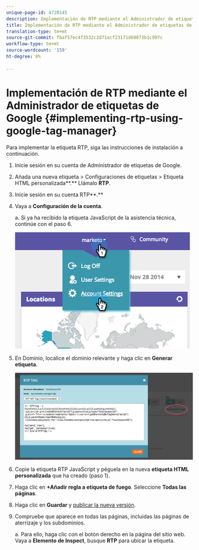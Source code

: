 ```yaml
---
unique-page-id: 4720145
description: Implementación de RTP mediante el Administrador de etiquetas de Google - Documentos de marketing - Documentación del producto
title: Implementación de RTP mediante el Administrador de etiquetas de Google
translation-type: tm+mt
source-git-commit: fbaf57ec4f3532c2d71acf23171d60873b1c997c
workflow-type: tm+mt
source-wordcount: '159'
ht-degree: 0%

---
```



# Implementación de RTP mediante el Administrador de etiquetas de Google {#implementing-rtp-using-google-tag-manager}

Para implementar la etiqueta RTP, siga las instrucciones de instalación a continuación.

1. Inicie sesión en su cuenta de Administrador de etiquetas de Google.

1. Añada una nueva etiqueta > Configuraciones de etiquetas > Etiqueta HTML personalizada**.** Llámalo **RTP**.

1. Inicie sesión en su cuenta RTP**.**

1. Vaya a **Configuración de la cuenta**.

   a. Si ya ha recibido la etiqueta JavaScript de la asistencia técnica, continúe con el paso 6.

   ![](assets/image2014-11-30-15-3a19-3a21.png)

1. En Dominio, localice el dominio relevante y haga clic en **Generar etiqueta**.

   ![](assets/image2014-11-30-15-3a20-3a17.png)

1. Copie la etiqueta RTP JavaScript y péguela en la nueva **etiqueta HTML personalizada** que ha creado (paso 1).

1. Haga clic en **+Añadir regla a etiqueta de fuego**. Seleccione **Todas las páginas**.

1. Haga clic en **Guardar** y [publicar la nueva versión](https://support.google.com/tagmanager/answer/2699097?hl=en).

1. Compruebe que aparece en todas las páginas, incluidas las páginas de aterrizaje y los subdominios.

   a. Para ello, haga clic con el botón derecho en la página del sitio web. Vaya a **Elemento de Inspect**, busque **RTP** para ubicar la etiqueta.
